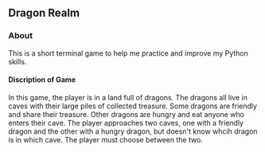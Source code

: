 ## Dragon Realm

### About
<p>This is a short terminal game to help me practice and improve my Python skills.</p>

#### Discription of Game
<p>In this game, the player is in a land full of dragons. The dragons all live in caves with their large piles of collected treasure. Some dragons are friendly and share their treasure. Other dragons are hungry and eat anyone who enters their cave. The player approaches two caves, one with a friendly dragon and the other with a hungry dragon, but doesn't know whcih dragon is in which cave. The player must choose between the two.</p>